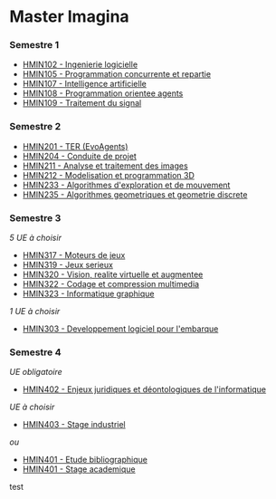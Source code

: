 # Master Imagina

### Semestre 1

- [HMIN102 - Ingenierie logicielle](../../tree/master/S1/HMIN102%20-%20Ingenierie%20logicielle)
- [HMIN105 - Programmation concurrente et repartie](../../tree/master/S1/HMIN105%20-%20Programmation%20concurrente%20et%20repartie)
- [HMIN107 - Intelligence artificielle](../../tree/master/S1/HMIN107%20-%20Intelligence%20artificielle)
- [HMIN108 - Programmation orientee agents](../../tree/master/S1/HMIN108%20-%20Programmation%20orientee%20agents)
- [HMIN109 - Traitement du signal](../../tree/master/S1/HMIN109%20-%20Traitement%20du%20signal)

### Semestre 2

- [HMIN201 - TER (EvoAgents)](../../tree/master/S2/HMIN201%20-%20TER%20%28EvoAgents%29)
- [HMIN204 - Conduite de projet](../../tree/master/S2/HMIN204%20-%20Conduite%20de%20projet)
- [HMIN211 - Analyse et traitement des images](../../tree/master/S2/HMIN211%20-%20Analyse%20et%20traitement%20des%20images)
- [HMIN212 - Modelisation et programmation 3D](../../tree/master/S2/HMIN212%20-%20Modelisation%20et%20programmation%203D)
- [HMIN233 - Algorithmes d'exploration et de mouvement](../../tree/master/S2/HMIN233%20-%20Algorithmes%20d'exploration%20et%20de%20mouvement)
- [HMIN235 - Algorithmes geometriques et geometrie discrete](../../tree/master/S2/HMIN235%20-%20Algorithmes%20geometriques%20et%20geometrie%20discrete)

### Semestre 3

*5 UE à choisir*

- [HMIN317 - Moteurs de jeux](../../tree/master/S3/HMIN317%20-%20Moteurs%20de%20jeux)
- [HMIN319 - Jeux serieux](../../tree/master/S3/HMIN319%20-%20Jeux%20serieux)
- [HMIN320 - Vision, realite virtuelle et augmentee](../../tree/master/S3/HMIN320%20-%20Vision,%20realite%20virtuelle%20et%20augmentee)
- [HMIN322 - Codage et compression multimedia](../../tree/master/S3/HMIN322%20-%20Codage%20et%20compression%20multimedia)
- [HMIN323 - Informatique graphique](../../tree/master/S3/HMIN323%20-%20Informatique%20graphique)

*1 UE à choisir*

+ [HMIN303 - Developpement logiciel pour l'embarque](../../tree/master/S3/HMIN303%20-%20Developpement%20logiciel%20pour%20l'embarque)

### Semestre 4

*UE obligatoire*

- [HMIN402 - Enjeux juridiques et déontologiques de l'informatique](../../tree/master/S4/HMIN402%20-%20Enjeux%20juridiques%20et%20déontologiques%20de%20l'informatique)

*UE à choisir*

+ [HMIN403 - Stage industriel](../../tree/master/S4/HMIN403%20-%20Stage%20industriel)

*ou*

+ [HMIN401 - Etude bibliographique](../../tree/master/S4/HMIN401%20-%20Etude%20bibliographique)
+ [HMIN401 - Stage academique](../../tree/master/S4/HMIN401%20-%20Stage%20academique)

test